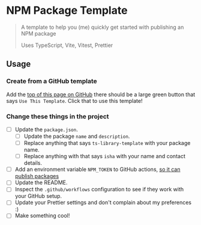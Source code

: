 # NPM Package Template

> A template to help you (me) quickly get started with publishing an NPM package
>
> Uses TypeScript, Vite, Vitest, Prettier

## Usage

### Create from a GitHub template

Add the [top of this page on GitHub](https://github.com/123ishaTest/ts-library-template) there should be a large green button that says `Use This Template`.
Click that to use this template!

### Change these things in the project

- [ ] Update the `package.json`.
  - [ ] Update the package `name` and `description`.
  - [ ] Replace anything that says `ts-library-template` with your package name.
  - [ ] Replace anything with that says `isha` with your name and contact details.
- [ ] Add an environment variable `NPM_TOKEN` to GitHub actions, [so it can publish packages](https://docs.github.com/en/actions/publishing-packages/publishing-nodejs-packages#publishing-packages-to-the-npm-registry)
- [ ] Update the README.
- [ ] Inspect the `.github/workflows` configuration to see if they work with your GitHub setup.
- [ ] Update your Prettier settings and don't complain about my preferences :)
- [ ] Make something cool!
